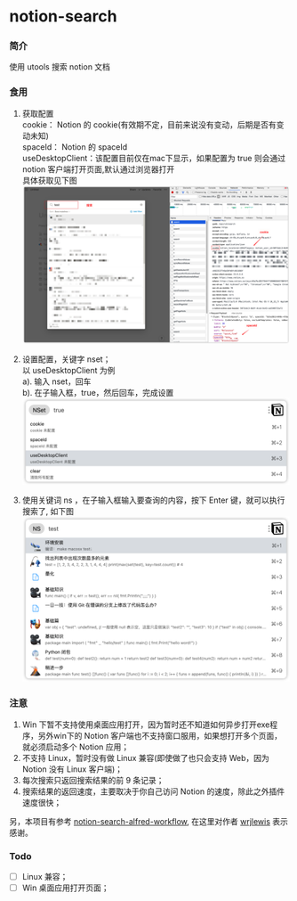 # notion-search

### 简介
使用 utools 搜索 notion 文档

### 食用
1. 获取配置   
   cookie： Notion 的 cookie(有效期不定，目前来说没有变动，后期是否有变动未知)   
   spaceId： Notion 的 spaceId   
   useDesktopClient：该配置目前仅在mac下显示，如果配置为 true 则会通过 notion 客户端打开页面,默认通过浏览器打开  
   具体获取见下图
   ![](setting.png)
   
2. 设置配置，关键字 nset；  
   以 useDesktopClient 为例  
   a). 输入 nset，回车  
   b). 在子输入框，true，然后回车，完成设置
   ![](set.png)
   
3. 使用关键词 ns ，在子输入框输入要查询的内容，按下 Enter 键，就可以执行搜索了, 如下图
   ![](search.png)


### 注意

1. Win 下暂不支持使用桌面应用打开，因为暂时还不知道如何异步打开exe程序，另外win下的 Notion 客户端也不支持窗口服用，如果想打开多个页面，就必须启动多个 Notion 应用；
2. 不支持 Linux，暂时没有做 Linux 兼容(即使做了也只会支持 Web，因为 Notion 没有 Linux 客户端)；
3. 每次搜索只返回搜索结果的前 9 条记录；
4. 搜索结果的返回速度，主要取决于你自己访问 Notion 的速度，除此之外插件速度很快；


另，本项目有参考 [notion-search-alfred-workflow](https://github.com/wrjlewis/notion-search-alfred-workflow), 在这里对作者 [wrjlewis](https://github.com/wrjlewis) 表示感谢。


### Todo

- [ ] Linux 兼容；
- [ ] Win 桌面应用打开页面；
